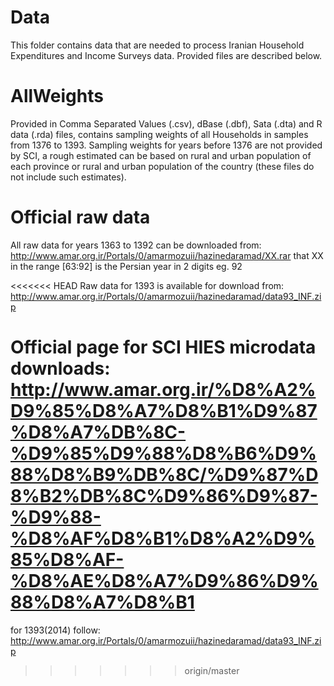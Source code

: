 # Data
This folder contains data that are needed to process Iranian Household Expenditures and Income Surveys data. Provided files are described below.

# AllWeights
Provided in Comma Separated Values (.csv), dBase (.dbf), Sata (.dta) and R data (.rda) files, contains sampling weights of all Households in samples from 1376 to 1393. Sampling weights for years before 1376 are not provided by SCI, a rough estimated can be based on rural and urban population of each province or rural and urban population of the country (these files do not include such estimates).  
# Official raw data
All raw data for years 1363 to 1392 can be downloaded from:
http://www.amar.org.ir/Portals/0/amarmozuii/hazinedaramad/XX.rar
that XX in the range [63:92] is the Persian year in 2 digits  eg. 92

<<<<<<< HEAD
Raw data for 1393 is available for download from:
http://www.amar.org.ir/Portals/0/amarmozuii/hazinedaramad/data93_INF.zip

Official page for SCI HIES microdata downloads:
http://www.amar.org.ir/%D8%A2%D9%85%D8%A7%D8%B1%D9%87%D8%A7%DB%8C-%D9%85%D9%88%D8%B6%D9%88%D8%B9%DB%8C/%D9%87%D8%B2%DB%8C%D9%86%D9%87-%D9%88-%D8%AF%D8%B1%D8%A2%D9%85%D8%AF-%D8%AE%D8%A7%D9%86%D9%88%D8%A7%D8%B1
=======
for 1393(2014) follow: http://www.amar.org.ir/Portals/0/amarmozuii/hazinedaramad/data93_INF.zip
>>>>>>> origin/master
